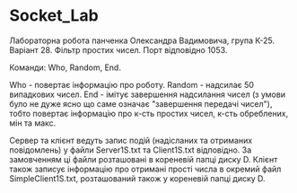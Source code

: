 # Socket_Lab

Лабораторна робота панченка Олександра Вадимовича, група К-25. 
Варіант 28. Фільтр простих чисел. Порт відповідно 1053.

Команди: Who, Random, End.

Who - повертає інформацію про роботу.
Random - надсилає 50 випадкових чисел.
End - імітує завершення надсилання чисел (з умови було не дуже ясно що саме означає "завершення передачі чисел"), тобто повертає інформацію про к-сть простих чисел, к-сть обреблених, мін та макс.

Сервер та клієнт ведуть запис подій (надісланих та отриманих повідомлень) у файли Server1S.txt та Client1S.txt відповідно. За замовченням ці файли розташовані в кореневій папці диску D.
Клієнт також записує інформацію про отримані прості числа в окремий файл SimpleClient1S.txt, розташований також у кореневій папці  диску D.


